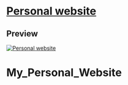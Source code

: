# [Personal website ](http://shekharpande.co.in)


## Preview

[![Personal website](https://startbootstrap.com/assets/img/templates/freelancer.jpg)](http://shekharpande.co.in)

# My_Personal_Website

